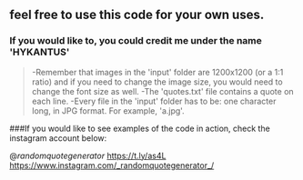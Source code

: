 ## feel free to use this code for your own uses.
### If you would like to, you could credit me under the name 'HYKANTUS'

> -Remember that images in the 'input' folder are 1200x1200 (or a 1:1 ratio) and if you need to change the image size, you would need to change the font size as well.
> -The 'quotes.txt' file contains a quote on each line.
> -Every file in the 'input' folder has to be: one character long, in JPG format. For example, 'a.jpg'.

###If you would like to see examples of the code in action, check the instagram account below:

@_randomquotegenerator_
https://t.ly/as4L
https://www.instagram.com/_randomquotegenerator_/
